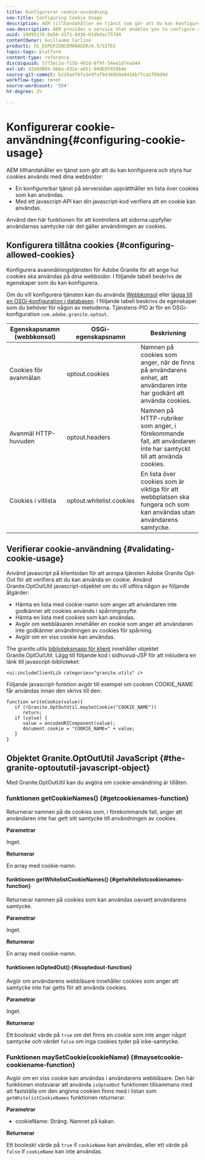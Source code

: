 ```yaml
---
title: Konfigurerar cookie-användning
seo-title: Configuring Cookie Usage
description: AEM tillhandahåller en tjänst som gör att du kan konfigurera och styra hur cookies används på dina webbsidor
seo-description: AEM provides a service that enables you to configure and control how cookies are used with your web pages
uuid: 10d95176-0a56-41f1-9d36-01dbdac757d4
contentOwner: Guillaume Carlino
products: SG_EXPERIENCEMANAGER/6.5/SITES
topic-tags: platform
content-type: reference
discoiquuid: 5773ec1a-f15b-462d-8f9f-54ee1d7ead44
exl-id: 42e8d804-6b6a-432e-a651-940b9f45db4e
source-git-commit: b220adf6fa3e9faf94389b9a9416b7fca2f89d9d
workflow-type: tm+mt
source-wordcount: '554'
ht-degree: 2%

---
```


# Konfigurerar cookie-användning{#configuring-cookie-usage}

AEM tillhandahåller en tjänst som gör att du kan konfigurera och styra hur cookies används med dina webbsidor:

* En konfigurerbar tjänst på serversidan upprätthåller en lista över cookies som kan användas.
* Med ett javascript-API kan din javascript-kod verifiera att en cookie kan användas.

Använd den här funktionen för att kontrollera att sidorna uppfyller användarnas samtycke när det gäller användningen av cookies.

## Konfigurera tillåtna cookies {#configuring-allowed-cookies}

Konfigurera avanmälningstjänsten för Adobe Granite för att ange hur cookies ska användas på dina webbsidor. I följande tabell beskrivs de egenskaper som du kan konfigurera.

Om du vill konfigurera tjänsten kan du använda [Webbkonsol](/help/sites-deploying/configuring-osgi.md#osgi-configuration-with-the-web-console) eller [lägga till en OSGi-konfiguration i databasen](/help/sites-deploying/configuring-osgi.md#adding-a-new-configuration-to-the-repository). I följande tabell beskrivs de egenskaper som du behöver för någon av metoderna. Tjänstens-PID är för en OSGi-konfiguration `com.adobe.granite.optout`.

| Egenskapsnamn (webbkonsol) | OSGi-egenskapsnamn | Beskrivning |
|---|---|---|
| Cookies för avanmälan | optout.cookies | Namnen på cookies som anger, när de finns på användarens enhet, att användaren inte har godkänt att använda cookies. |
| Avanmäl HTTP-huvuden | optout.headers | Namnen på HTTP-rubriker som anger, i förekommande fall, att användaren inte har samtyckt till att använda cookies. |
| Cookies i vitlista | optout.whitelist.cookies | En lista över cookies som är viktiga för att webbplatsen ska fungera och som kan användas utan användarens samtycke. |

## Verifierar cookie-användning {#validating-cookie-usage}

Använd javascript på klientsidan för att anropa tjänsten Adobe Granite Opt-Out för att verifiera att du kan använda en cookie. Använd Granite.OptOutUtil javascript-objektet om du vill utföra någon av följande åtgärder:

* Hämta en lista med cookie-namn som anger att användaren inte godkänner att cookies används i spårningssyfte.
* Hämta en lista med cookies som kan användas.
* Avgör om webbläsaren innehåller en cookie som anger att användaren inte godkänner användningen av cookies för spårning.
* Avgör om en viss cookie kan användas.

The granite.utils [biblioteksmapp för klient](/help/sites-developing/clientlibs.md#referencing-client-side-libraries) innehåller objektet Granite.OptOutUtil. Lägg till följande kod i sidhuvud-JSP för att inkludera en länk till javascript-biblioteket:

`<ui:includeClientLib categories="granite.utils" />`

Följande javascript-funktion avgör till exempel om cookien COOKIE_NAME får användas innan den skrivs till den:

```
function writeCookie(value){
   if (!Granite.OptOutUtil.maySetCookie("COOKIE_NAME"))
      return;
   if (value) {
      value = encodeURIComponent(value);
      document.cookie = "COOKIE_NAME=" + value;
   }
}
```

## Objektet Granite.OptOutUtil JavaScript {#the-granite-optoututil-javascript-object}

Med Granite.OptOutUtil kan du avgöra om cookie-användning är tillåten.

### funktionen getCookieNames() {#getcookienames-function}

Returnerar namnen på de cookies som, i förekommande fall, anger att användaren inte har gett sitt samtycke till användningen av cookies.

**Parametrar**

Inget.

**Returnerar**

En array med cookie-namn.

#### funktionen getWhitelistCookieNames() {#getwhitelistcookienames-function}

Returnerar namnen på cookies som kan användas oavsett användarens samtycke.

**Parametrar**

Inget.

**Returnerar**

En array med cookie-namn.

#### funktionen isOptedOut() {#isoptedout-function}

Avgör om användarens webbläsare innehåller cookies som anger att samtycke inte har getts för att använda cookies.

**Parametrar**

Inget.

**Returnerar**

Ett booleskt värde på `true` om det finns en cookie som inte anger något samtycke och värdet `false` om inga cookies tyder på icke-samtycke.

### Funktionen maySetCookie(cookieName) {#maysetcookie-cookiename-function}

Avgör om en viss cookie kan användas i användarens webbläsare. Den här funktionen motsvarar att använda `isOptedOut` funktionen tillsammans med att fastställa om den angivna cookien finns med i listan som `getWhitelistCookieNames` funktionen returnerar.

**Parametrar**

* cookieName: Sträng. Namnet på kakan.

**Returnerar**

Ett booleskt värde på `true` if `cookieName` kan användas, eller ett värde på `false` if `cookieName` kan inte användas.
